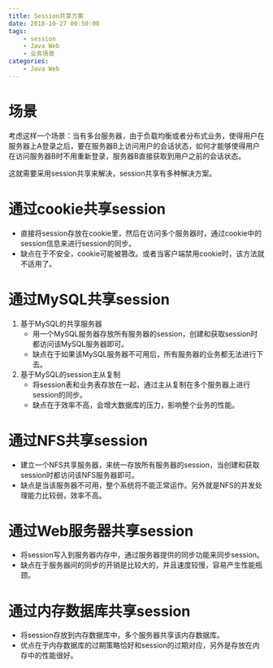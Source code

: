 ```yaml
---
title: Session共享方案
date: 2018-10-27 00:50:00
tags: 
    - session
    - Java Web
    - 业务场景
categories:
    - Java Web
---
```

# 场景
考虑这样一个场景：当有多台服务器，由于负载均衡或者分布式业务，使得用户在服务器上A登录之后，要在服务器B上访问用户的会话状态，如何才能够使得用户在访问服务器B时不用重新登录，服务器B直接获取到用户之前的会话状态。  
<!-- more -->
这就需要采用session共享来解决，session共享有多种解决方案。
# 通过cookie共享session  
* 直接将session存放在cookie里，然后在访问多个服务器时，通过cookie中的session信息来进行session的同步。
* 缺点在于不安全，cookie可能被篡改。或者当客户端禁用cookie时，该方法就不适用了。

# 通过MySQL共享session  
1. 基于MySQL的共享服务器  
     * 用一个MySQL服务器存放所有服务器的session，创建和获取session时都访问该MySQL服务器即可。
    * 缺点在于如果该MySQL服务器不可用后，所有服务器的业务都无法进行下去。
2. 基于MySQL的session主从复制
    * 将session表和业务表存放在一起，通过主从复制在多个服务器上进行session的同步。
    * 缺点在于效率不高，会增大数据库的压力，影响整个业务的性能。  

# 通过NFS共享session  
* 建立一个NFS共享服务器，来统一存放所有服务器的session，当创建和获取session时都访问该NFS服务器即可。
* 缺点是当该服务器不可用，整个系统将不能正常运作。另外就是NFS的并发处理能力比较弱，效率不高。

# 通过Web服务器共享session
* 将session写入到服务器内存中，通过服务器提供的同步功能来同步session。
* 缺点在于服务器间的同步的开销是比较大的，并且速度较慢，容易产生性能瓶颈。

# 通过内存数据库共享session
* 将session存放到内存数据库中，多个服务器共享该内存数据库。
* 优点在于内存数据库的过期策略恰好和session的过期对应，另外是存放在内存中的性能很好。